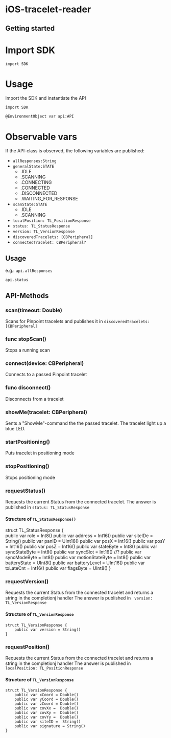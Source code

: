 # iOS-tracelet-reader



## Getting started


# Import SDK

`import SDK`


# Usage
Import the SDK and instantiate the API
  
`import SDK`

`@EnvironmentObject var api:API`


# Observable vars

If the API-class is observed, the following variables are published:

* `allResponses:String`
* `generalState:STATE`
    - .IDLE
    - .SCANNING
    - .CONNECTING
    - .CONNECTED
    - .DISCONNECTED
    - .WAITING_FOR_RESPONSE
* `scanState:STATE`
    - .IDLE
    - .SCANNING
* `localPosition: TL_PositionResponse`
* `status: TL_StatusResponse`
* `version: TL_VersionResponse`
* `discoveredTracelets: [CBPeripheral]`
* `connectedTracelet: CBPeripheral?`

## Usage
e.g.: 
`api.allResponses`

`api.status`



## API-Methods


### scan(timeout: Double)
Scans for Pinpoint tracelets and publishes it in `discoveredTracelets: [CBPeripheral]`
 
### func stopScan() 
Stops a running scan

### connect(device: CBPeripheral)
Connects to a passed Pinpoint tracelet 
  
### func disconnect() 
Disconnects from a tracelet

### showMe(tracelet: CBPeripheral) 
Sents a "ShowMe"-command the the passed tracelet.
The tracelet light up a blue LED.

### startPositioning()   
Puts tracelet in positioning mode  

### stopPositioning() 
Stops positioning mode  

### requestStatus() 
Requests the current Status from the connected tracelet.
The answer is published in `status: TL_StatusResponse`

#### Structure of `TL_StatusResponse()`

struct TL_StatusResponse {    
    public var role = Int8()
    public var address = Int16()
    public var siteIDe = String()
    public var panID = UInt16()
    public var posX = Int16()
    public var posY = Int16()
    public var posZ = Int16()
    public var stateByte = Int8()
    public var syncStateByte = Int8()
    public var syncSlot = Int16() //?
    public var syncModeByte = Int8()
    public var motionStateByte = Int8()
    public var batteryState = UInt8()
    public var batteryLevel = UInt16()
    public var txLateCnt = Int16()
    public var flagsByte = UInt8()
}

  
    
### requestVersion() 
Requests the current Status from the connected tracelet and returns a string in the completionj handler
The answer is published in ` version: TL_VersionResponse`

#### Structure of `TL_VersionResponse`
```
struct TL_VersionResponse {    
    public var version = String()
}
```


### requestPosition()
Requests the current Status from the connected tracelet and returns a string in the completionj handler
The answer is published in ` localPosition: TL_PositionResponse`

#### Structure of `TL_VersionResponse`

```
struct TL_VersionResponse {    
    public var xCoord = Double()
    public var yCoord = Double()
    public var zCoord = Double()
    public var covXx =  Double()
    public var covXy =  Double()
    public var covYy =  Double()
    public var siteID =  String()
    public var signature = String()    
}
```



